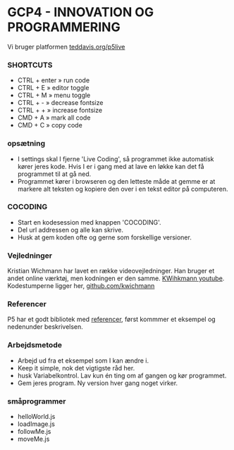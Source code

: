 # GCP4 - INNOVATION OG PROGRAMMERING

Vi bruger platformen [teddavis.org/p5live](https://teddavis.org/p5live)


### SHORTCUTS
* CTRL + enter » run code
* CTRL + E » editor toggle
* CTRL + M » menu toggle
* CTRL + - » decrease fontsize
* CTRL + + » increase fontsize
* CMD  + A » mark all code
* CMD  + C » copy code

### opsætning
* I settings skal I fjerne 'Live Coding', så programmet ikke automatisk kører jeres kode. Hvis I er i gang med at lave en løkke kan det få programmet til at gå ned.
* Programmet kører i browseren og den letteste måde at gemme er at markere alt teksten og kopiere den over i en tekst editor på computeren.

### COCODING
* Start en kodesession med knappen 'COCODING'.
* Del url addressen og alle kan skrive.
* Husk at gem koden ofte og gerne som forskellige versioner.

### Vejledninger
Kristian Wichmann har lavet en række videovejledninger. Han bruger et andet online værktøj, men kodningen er den samme. [KWihkmann youtube](https://www.youtube.com/channel/UCRSqTiVe7Rho95hNtd3hJBQ/videos). Kodestumperne ligger her, [github.com/kwichmann](https://github.com/kwichmann/Kreativ-Kodning)

### Referencer
P5 har et godt bibliotek med [referencer](https://p5js.org/reference/), først kommmer et eksempel og nedenunder beskrivelsen.

### Arbejdsmetode
* Arbejd ud fra et eksempel som I kan ændre i.
* Keep it simple, nok det vigtigste råd her.
* husk Variabelkontrol. Lav kun én ting om af gangen og kør programmet.
* Gem jeres program. Ny version hver gang noget virker. 




### småprogrammer
* helloWorld.js
* loadImage.js
* followMe.js
* moveMe.js
